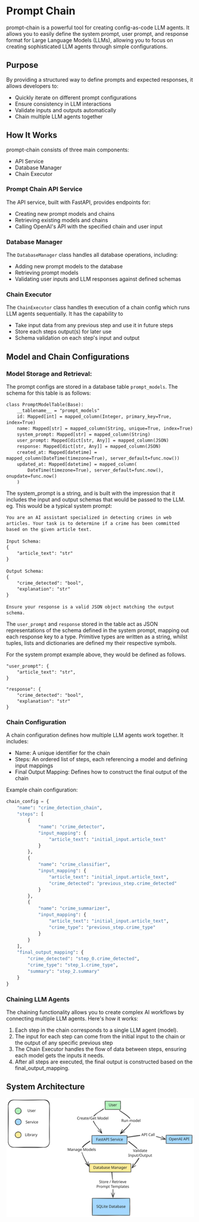 # Prompt Chain

prompt-chain is a powerful tool for creating config-as-code LLM agents.
It allows you to easily define the system prompt, user prompt, and response format for Large Language Models (LLMs),
allowing you to focus on creating sophisticated LLM agents through simple configurations.

## Purpose

By providing a structured way to define prompts and expected responses, it allows developers to:

- Quickly iterate on different prompt configurations
- Ensure consistency in LLM interactions
- Validate inputs and outputs automatically
- Chain multiple LLM agents together

## How It Works

prompt-chain consists of three main components:

- API Service
- Database Manager
- Chain Executor


### Prompt Chain API Service

The API service, built with FastAPI, provides endpoints for:

- Creating new prompt models and chains
- Retrieving existing models and chains
- Calling OpenAI's API with the specified chain and user input

### Database Manager

The `DatabaseManager` class handles all database operations, including:

- Adding new prompt models to the database
- Retrieving prompt models
- Validating user inputs and LLM responses against defined schemas

### Chain Executor

The `ChainExecutor` class handles th execution of a chain config which runs LLM agents sequentially.
It has the capability to

- Take input data from any previous step and use it in future steps
- Store each steps output(s) for later use
- Schema validation on each step's input and output


## Model and Chain Configurations


### Model Storage and Retrieval:

The prompt configs are stored in a database table `prompt_models`. The schema for this table is as follows:

```
class PromptModelTable(Base):
    __tablename__ = "prompt_models"
    id: Mapped[int] = mapped_column(Integer, primary_key=True, index=True)
    name: Mapped[str] = mapped_column(String, unique=True, index=True)
    system_prompt: Mapped[str] = mapped_column(String)
    user_prompt: Mapped[dict[str, Any]] = mapped_column(JSON)
    response: Mapped[dict[str, Any]] = mapped_column(JSON)
    created_at: Mapped[datetime] = mapped_column(DateTime(timezone=True), server_default=func.now())
    updated_at: Mapped[datetime] = mapped_column(
        DateTime(timezone=True), server_default=func.now(), onupdate=func.now()
    )
```

The system_prompt is a string, and is built with the impression that it includes the input and output schemas that would be passed to the LLM. eg. This would be a typical system prompt:

```
You are an AI assistant specialized in detecting crimes in web articles. Your task is to determine if a crime has been committed based on the given article text.

Input Schema:
{
    "article_text": "str"
}

Output Schema:
{
    "crime_detected": "bool",
    "explanation": "str"
}

Ensure your response is a valid JSON object matching the output schema.
```

The `user_prompt` and `response` stored in the table act as JSON representations of the schema defined in the system prompt, mapping out
each response key to a type. Primitive types are written as a string, whilst tuples, lists and dictionaries are defined my their respective
symbols.

For the system prompt example above, they would be defined as follows.

```
"user_prompt": {
    "article_text": "str",
}
```

```
"response": {
    "crime_detected": "bool",
    "explanation": "str"
}
```

### Chain Configuration

A chain configuration defines how multiple LLM agents work together. It includes:

- Name: A unique identifier for the chain
- Steps: An ordered list of steps, each referencing a model and defining input mappings
- Final Output Mapping: Defines how to construct the final output of the chain

Example chain configuration:

```python
chain_config = {
    "name": "crime_detection_chain",
    "steps": [
        {
            "name": "crime_detector",
            "input_mapping": {
                "article_text": "initial_input.article_text"
            }
        },
        {
            "name": "crime_classifier",
            "input_mapping": {
                "article_text": "initial_input.article_text",
                "crime_detected": "previous_step.crime_detected"
            }
        },
        {
            "name": "crime_summarizer",
            "input_mapping": {
                "article_text": "initial_input.article_text",
                "crime_type": "previous_step.crime_type"
            }
        }
    ],
    "final_output_mapping": {
        "crime_detected": "step_0.crime_detected",
        "crime_type": "step_1.crime_type",
        "summary": "step_2.summary"
    }
}
```

### Chaining LLM Agents

The chaining functionality allows you to create complex AI workflows by connecting multiple LLM agents.
Here's how it works:

1. Each step in the chain corresponds to a single LLM agent (model).
2. The input for each step can come from the initial input to the chain or the output of any specific previous step
3. The Chain Executor handles the flow of data between steps, ensuring each model gets the inputs it needs.
4. After all steps are executed, the final output is constructed based on the final_output_mapping.


## System Architecture

![System Architecture](systemarchitecture.svg)
